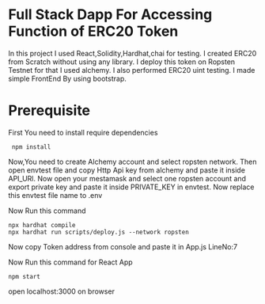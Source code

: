 # Full Stack Dapp For Accessing Function of ERC20 Token 

In this project I used React,Solidity,Hardhat,chai for testing.
I created ERC20 from Scratch without using any library.
I deploy this token on Ropsten Testnet for that I used alchemy.
I also performed ERC20 uint testing.
I made simple FrontEnd By using bootstrap.

# Prerequisite
First You need to install require dependencies
```shell
 npm install
```
Now,You need to create Alchemy account and select ropsten network.
Then open envtest file and copy Http Api key from alchemy and paste it inside API_URl.
Now open your mestamask and select one ropsten account and export private key and paste it inside PRIVATE_KEY in envtest.
Now replace this envtest file name to .env

Now Run this command 
```shell
npx hardhat compile
npx hardhat run scripts/deploy.js --network ropsten
```
Now copy Token address from console and paste it in App.js LineNo:7

Now Run this command for React App
```shell
npm start
```
open localhost:3000 on browser

